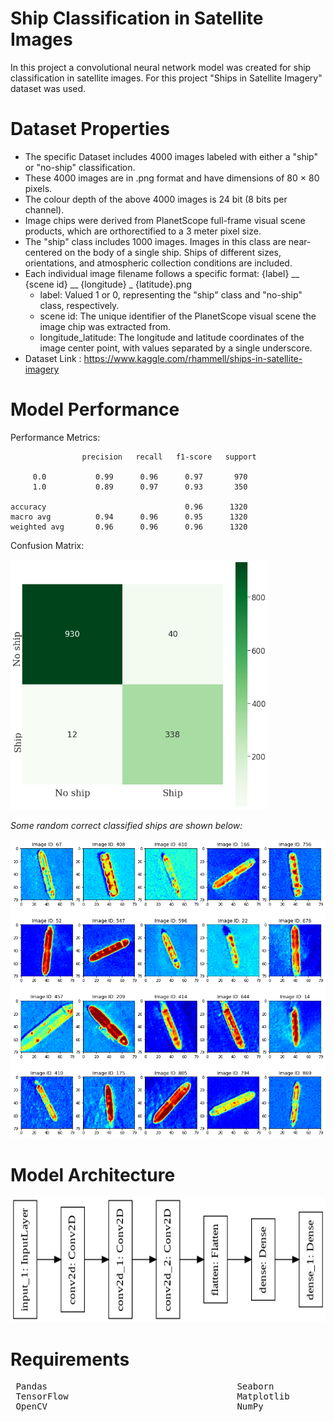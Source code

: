 # Ship Classification in Satellite Images
In this project a convolutional neural network model was created for ship classification in satellite images. 
For this project "Ships in Satellite Imagery" dataset was used.

# Dataset Properties

 * The specific Dataset includes 4000 images labeled with either a "ship" or "no-ship" classification.
 * These 4000 images are in .png format and have dimensions of 80 × 80 pixels. 
 * The colour depth of the above 4000 images is 24 bit (8 bits per channel).
 * Image chips were derived from PlanetScope full-frame visual scene products, which are orthorectified to a 3 meter pixel size.
 * The "ship" class includes 1000 images. Images in this class are near-centered on the body of a single ship. Ships of different sizes, orientations, and atmospheric collection conditions are included.
 * Each individual image filename follows a specific format: {label} __ {scene id} __ {longitude} _ {latitude}.png
   * label: Valued 1 or 0, representing the "ship" class and "no-ship" class, respectively.
   * scene id: The unique identifier of the PlanetScope visual scene the image chip was extracted from. 
   * longitude_latitude: The longitude and latitude coordinates of the image center point, with values separated by a single underscore.
* Dataset Link : https://www.kaggle.com/rhammell/ships-in-satellite-imagery 


 # Model Performance
 
 Performance Metrics:

                    precision   recall   f1-score   support

         0.0           0.99      0.96      0.97       970
         1.0           0.89      0.97      0.93       350

    accuracy                               0.96      1320
    macro avg          0.94      0.96      0.95      1320
    weighted avg       0.96      0.96      0.96      1320

Confusion Matrix:

<kbd><img height="400" src="/confusion_matrix.png"></kbd>



*Some random correct classified ships are shown below:*

![](/Project_Image.png)

# Model Architecture

<kbd><img height="200" src="/model.png"></kbd>

# Requirements

<pre>
 Pandas                                    Seaborn                              Keras                      
 TensorFlow                                Matplotlib                           scikit-learn        
 OpenCV                                    NumPy                                
</pre> 
